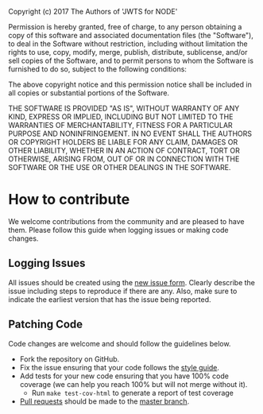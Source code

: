 Copyright (c) 2017 The Authors of 'JWTS for NODE'

Permission is hereby granted, free of charge, to any person obtaining a copy of
this software and associated documentation files (the "Software"), to deal in
the Software without restriction, including without limitation the rights to
use, copy, modify, merge, publish, distribute, sublicense, and/or sell copies of
the Software, and to permit persons to whom the Software is furnished to do so,
subject to the following conditions:

The above copyright notice and this permission notice shall be included in all
copies or substantial portions of the Software.

THE SOFTWARE IS PROVIDED "AS IS", WITHOUT WARRANTY OF ANY KIND, EXPRESS OR
IMPLIED, INCLUDING BUT NOT LIMITED TO THE WARRANTIES OF MERCHANTABILITY, FITNESS
FOR A PARTICULAR PURPOSE AND NONINFRINGEMENT. IN NO EVENT SHALL THE AUTHORS OR
COPYRIGHT HOLDERS BE LIABLE FOR ANY CLAIM, DAMAGES OR OTHER LIABILITY, WHETHER
IN AN ACTION OF CONTRACT, TORT OR OTHERWISE, ARISING FROM, OUT OF OR IN
CONNECTION WITH THE SOFTWARE OR THE USE OR OTHER DEALINGS IN THE SOFTWARE.
# How to contribute
We welcome contributions from the community and are pleased to have them.  Please follow this guide when logging issues or making code changes.

## Logging Issues
All issues should be created using the [new issue form](https://github.com/hapijs/wreck/issues/new).  Clearly describe the issue including steps to reproduce if there are any.  Also, make sure to indicate the earliest version that has the issue being reported.

## Patching Code
Code changes are welcome and should follow the guidelines below.

* Fork the repository on GitHub.
* Fix the issue ensuring that your code follows the [style guide](https://github.com/hapijs/contrib/blob/master/Style.md).
* Add tests for your new code ensuring that you have 100% code coverage (we can help you reach 100% but will not merge without it). 
    * Run `make test-cov-html` to generate a report of test coverage
* [Pull requests](http://help.github.com/send-pull-requests/) should be made to the [master branch](https://github.com/hapijs/wreck/tree/master).
